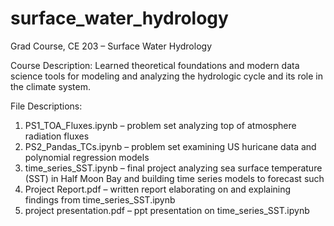 # surface_water_hydrology
Grad Course, CE 203 – Surface Water Hydrology

Course Description: Learned theoretical foundations and modern data science tools for modeling and analyzing the hydrologic cycle and its role in the climate system.

File Descriptions:
  1. PS1_TOA_Fluxes.ipynb – problem set analyzing top of atmosphere radiation fluxes
  2. PS2_Pandas_TCs.ipynb – problem set examining US huricane data and polynomial regression models
  3. time_series_SST.ipynb – final project analyzing sea surface temperature (SST) in Half Moon Bay and building time series models to forecast such
  4. Project Report.pdf – written report elaborating on and explaining findings from time_series_SST.ipynb
  5. project presentation.pdf – ppt presentation on time_series_SST.ipynb
